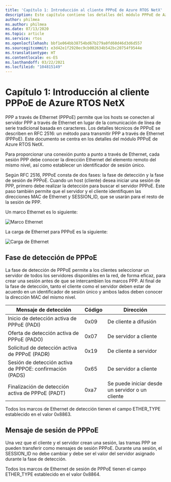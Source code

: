 ```yaml
---
title: 'Capítulo 1: Introducción al cliente PPPoE de Azure RTOS NetX'
description: Este capítulo contiene los detalles del módulo PPPoE de Azure RTOS NetX.
author: philmea
ms.author: philmea
ms.date: 07/13/2020
ms.topic: article
ms.service: rtos
ms.openlocfilehash: bbf1e064bb38754bd67b279a0fd60d46d3d6d557
ms.sourcegitcommit: e3d42e1f2920ec9cb002634b542bc20754f9544e
ms.translationtype: HT
ms.contentlocale: es-ES
ms.lasthandoff: 03/22/2021
ms.locfileid: "104815149"
---
```

# <a name="chapter-1---introduction-to-azure-rtos-netx-pppoe-client"></a>Capítulo 1: Introducción al cliente PPPoE de Azure RTOS NetX

PPP a través de Ethernet (PPPoE) permite que los hosts se conecten al servidor PPP a través de Ethernet en lugar de la comunicación de línea de serie tradicional basada en caracteres.  Los detalles técnicos de PPPoE se describen en RFC 2516: un método para transmitir PPP a través de Ethernet (PPPoE). Este documento se centra en los detalles del módulo PPPoE de Azure RTOS NetX.

Para proporcionar una conexión punto a punto a través de Ethernet, cada sesión PPP debe conocer la dirección Ethernet del elemento remoto del mismo nivel, así como establecer un identificador de sesión único.

Según RFC 2516, PPPoE consta de dos fases: la fase de detección y la fase de sesión de PPPoE. Cuando un host (cliente) desea iniciar una sesión de PPP, primero debe realizar la detección para buscar el servidor PPPoE. Este paso también permite que el servidor y el cliente identifiquen las direcciones MAC de Ethernet y SESSION_ID, que se usarán para el resto de la sesión de PPP.

Un marco Ethernet es lo siguiente:

![Marco Ethernet](media/ethernet-frame.png)

La carga de Ethernet para PPPoE es la siguiente:

![Carga de Ethernet](media/ethernet-payload.png)

## <a name="pppoe-discovery-stage"></a>Fase de detección de PPPoE

La fase de detección de PPPoE permite a los clientes seleccionar un servidor de todos los servidores disponibles en la red, de forma eficaz, para crear una sesión antes de que se intercambien los marcos PPP.  Al final de la fase de detección, tanto el cliente como el servidor deben estar de acuerdo en un identificador de sesión único y ambos lados deben conocer la dirección MAC del mismo nivel.

| Mensaje de detección | Código | Dirección |
| ----------------- | ---- | --------- |
| Inicio de detección activa de PPPoE (PADI) | 0x09 | De cliente a difusión |
| Oferta de detección activa de PPPoE (PADO) | 0x07 | De servidor a cliente |
| Solicitud de detección activa de PPPoE (PADR) | 0x19 | De cliente a servidor |
| Sesión de detección activa de PPPOE: confirmación (PADS) | 0x65 | De servidor a cliente |
| Finalización de detección activa de PPPoE (PADT) | 0xa7 | Se puede iniciar desde un servidor o un cliente |

Todos los marcos de Ethernet de detección tienen el campo ETHER_TYPE establecido en el valor 0x8863.

## <a name="pppoe-session-message"></a>Mensaje de sesión de PPPoE

Una vez que el cliente y el servidor crean una sesión, las tramas PPP se pueden transferir como mensajes de sesión PPPoE.  Durante una sesión, el SESSION_ID no debe cambiar y debe ser el valor del servidor asignado durante la fase de detección.

Todos los marcos de Ethernet de sesión de PPPoE tienen el campo ETHER_TYPE establecido en el valor 0x8864.
